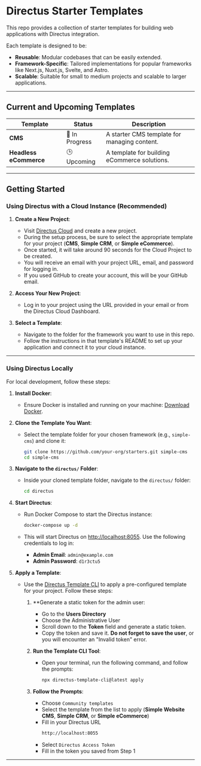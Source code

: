 # Directus Starter Templates

This repo provides a collection of starter templates for building web applications with Directus integration.

Each template is designed to be:

- **Reusable**: Modular codebases that can be easily extended.
- **Framework-Specific**: Tailored implementations for popular frameworks like Next.js, Nuxt.js, Svelte, and Astro.
- **Scalable**: Suitable for small to medium projects and scalable to larger applications.

---

## **Current and Upcoming Templates**

| Template             | Status         | Description                                  |
| -------------------- | -------------- | -------------------------------------------- |
| **CMS**       | 🚧 In Progress | A starter CMS template for managing content. |
| **Headless eCommerce** | 🕒 Upcoming    | A template for building eCommerce solutions. |

---

## **Getting Started**

### **Using Directus with a Cloud Instance (Recommended)**

1. **Create a New Project**:

   - Visit [Directus Cloud](https://directus.io/cloud/) and create a new project.
   - During the setup process, be sure to select the appropriate template for your project (**CMS**, **Simple CRM**, or **Simple eCommerce**).
   - Once started, it will take around 90 seconds for the Cloud Project to be created.
   - You will receive an email with your project URL, email, and password for logging in.
   - If you used GitHub to create your account, this will be your GitHub email.

2. **Access Your New Project**:

   - Log in to your project using the URL provided in your email or from the Directus Cloud Dashboard.

3. **Select a Template**:
   - Navigate to the folder for the framework you want to use in this repo.
   - Follow the instructions in that template's README to set up your application and connect it to your cloud instance.

---

### **Using Directus Locally**

For local development, follow these steps:

1. **Install Docker**:

   - Ensure Docker is installed and running on your machine: [Download Docker](https://www.docker.com/products/docker-desktop).

2. **Clone the Template You Want**:

   - Select the template folder for your chosen framework (e.g., `simple-cms`) and clone it:
     ```bash
     git clone https://github.com/your-org/starters.git simple-cms
     cd simple-cms
     ```

3. **Navigate to the `directus/` Folder**:

   - Inside your cloned template folder, navigate to the `directus/` folder:
     ```bash
     cd directus
     ```

4. **Start Directus**:

   - Run Docker Compose to start the Directus instance:

     ```bash
     docker-compose up -d
     ```

   - This will start Directus on [http://localhost:8055](http://localhost:8055). Use the following credentials to log in:
     - **Admin Email**: `admin@example.com`
     - **Admin Password**: `d1r3ctu5`

5. **Apply a Template**:

   - Use the [Directus Template CLI](https://github.com/directus-labs/directus-template-cli) to apply a pre-configured template for your project. Follow these steps:

     1. \*\*Generate a static token for the admin user:

        - Go to the **Users Directory**
        - Choose the Administrative User
        - Scroll down to the **Token** field and generate a static token.
        - Copy the token and save it. **Do not forget to save the user**, or you will encounter an "Invalid token" error.

     2. **Run the Template CLI Tool**:

        - Open your terminal, run the following command, and follow the prompts:
          ```bash
          npx directus-template-cli@latest apply
          ```

     3. **Follow the Prompts**:

        - Choose `Community templates`
        - Select the template from the list to apply (**Simple Website CMS**, **Simple CRM**, or **Simple eCommerce**)
        - Fill in your Directus URL
          ```bash
          http://localhost:8055
          ```
        - Select `Directus Access Token`
        - Fill in the token you saved from Step 1

---
